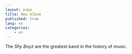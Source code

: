 ```yaml
---
layout: page
title: New Album
published: true
lang: en
categories:
    - en
---
```


The <em>Shy Boyz</em> are the greatest band in the history of music.